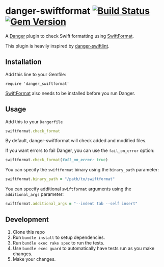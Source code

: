 # danger-swiftformat [![Build Status](https://travis-ci.org/garriguv/danger-ruby-swiftformat.svg?branch=master)](https://travis-ci.org/garriguv/danger-ruby-swiftformat) [![Gem Version](https://badge.fury.io/rb/danger-swiftformat.svg)](https://rubygems.org/gems/danger-swiftformat)

A [Danger] plugin to check Swift formatting using [SwiftFormat].

This plugin is heavily inspired by [danger-swiftlint].

## Installation

Add this line to your Gemfile:

    require 'danger_swiftformat'

[SwiftFormat] also needs to be installed before you run Danger.

## Usage

Add this to your `Dangerfile`

```ruby
swiftformat.check_format
```

By default, danger-swiftformat will check added and modified files.

If you want errors to fail Danger, you can use the `fail_on_error` option:

```ruby
swiftformat.check_format(fail_on_error: true)
```

You can specify the `swiftformat` binary using the `binary_path` parameter:

```ruby
swiftformat.binary_path = "/path/to/swiftformat"
```

You can specify additional `swiftformat` arguments using the `additional_args` parameter:

```ruby
swiftformat.additional_args = "--indent tab --self insert"
```

## Development

1. Clone this repo
2. Run `bundle install` to setup dependencies.
3. Run `bundle exec rake spec` to run the tests.
4. Use `bundle exec guard` to automatically have tests run as you make changes.
5. Make your changes.

[Danger]: https://danger.systems/ruby/
[SwiftFormat]: https://github.com/nicklockwood/SwiftFormat
[danger-swiftlint]: https://github.com/ashfurrow/danger-ruby-swiftlint
